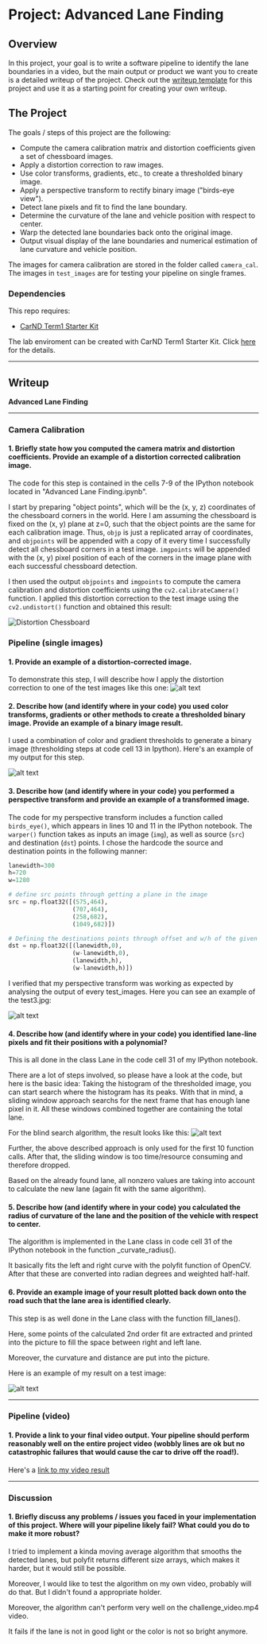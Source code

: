 # Project: Advanced Lane Finding

Overview
---
In this project, your goal is to write a software pipeline to identify the lane boundaries in a video, but the main output or product we want you to create is a detailed writeup of the project.  Check out the [writeup template](https://github.com/udacity/CarND-Advanced-Lane-Lines/blob/master/writeup_template.md) for this project and use it as a starting point for creating your own writeup.  


The Project
---

The goals / steps of this project are the following:

* Compute the camera calibration matrix and distortion coefficients given a set of chessboard images.
* Apply a distortion correction to raw images.
* Use color transforms, gradients, etc., to create a thresholded binary image.
* Apply a perspective transform to rectify binary image ("birds-eye view").
* Detect lane pixels and fit to find the lane boundary.
* Determine the curvature of the lane and vehicle position with respect to center.
* Warp the detected lane boundaries back onto the original image.
* Output visual display of the lane boundaries and numerical estimation of lane curvature and vehicle position.

The images for camera calibration are stored in the folder called `camera_cal`.  The images in `test_images` are for testing your pipeline on single frames.

### Dependencies
This repo requires:

* [CarND Term1 Starter Kit](https://github.com/udacity/CarND-Term1-Starter-Kit)

The lab enviroment can be created with CarND Term1 Starter Kit. Click [here](https://github.com/udacity/CarND-Term1-Starter-Kit/blob/master/README.md) for the details.

---

Writeup
---

**Advanced Lane Finding**

---

### Camera Calibration

#### 1. Briefly state how you computed the camera matrix and distortion coefficients. Provide an example of a distortion corrected calibration image.

The code for this step is contained in the cells 7-9 of the IPython notebook located in "Advanced Lane Finding.ipynb". 

I start by preparing "object points", which will be the (x, y, z) coordinates of the chessboard corners in the world. Here I am assuming the chessboard is fixed on the (x, y) plane at z=0, such that the object points are the same for each calibration image.  Thus, `objp` is just a replicated array of coordinates, and `objpoints` will be appended with a copy of it every time I successfully detect all chessboard corners in a test image.  `imgpoints` will be appended with the (x, y) pixel position of each of the corners in the image plane with each successful chessboard detection.  

I then used the output `objpoints` and `imgpoints` to compute the camera calibration and distortion coefficients using the `cv2.calibrateCamera()` function.  I applied this distortion correction to the test image using the `cv2.undistort()` function and obtained this result: 

![Distortion Chessboard](doc/1_distortion_chessboard.jpg)

### Pipeline (single images)

#### 1. Provide an example of a distortion-corrected image.

To demonstrate this step, I will describe how I apply the distortion correction to one of the test images like this one:
![alt text](doc/2_distortion_road.jpg)

#### 2. Describe how (and identify where in your code) you used color transforms, gradients or other methods to create a thresholded binary image.  Provide an example of a binary image result.

I used a combination of color and gradient thresholds to generate a binary image (thresholding steps at code cell 13 in Ipython).  Here's an example of my output for this step.

![alt text](doc/4_thresholding.jpg)

#### 3. Describe how (and identify where in your code) you performed a perspective transform and provide an example of a transformed image.

The code for my perspective transform includes a function called `birds_eye()`, which appears in lines 10 and 11 in the IPython notebook.  The `warper()` function takes as inputs an image (`img`), as well as source (`src`) and destination (`dst`) points.  I chose the hardcode the source and destination points in the following manner:

```python
lanewidth=300
h=720
w=1280

# define src points through getting a plane in the image
src = np.float32([(575,464),
                  (707,464), 
                  (258,682), 
                  (1049,682)])

# Defining the destinations points through offset and w/h of the given image
dst = np.float32([(lanewidth,0),
                  (w-lanewidth,0),
                  (lanewidth,h),
                  (w-lanewidth,h)])
```

I verified that my perspective transform was working as expected by analysing the output of every test_images. Here you can see an example of the test3.jpg:

![alt text](doc/3_birdseye.jpg)

#### 4. Describe how (and identify where in your code) you identified lane-line pixels and fit their positions with a polynomial?

This is all done in the class Lane in the code cell 31 of my IPython notebook.

There are a lot of steps involved, so please have a look at the code, but here is the basic idea:
Taking the histogram of the thresholded image, you can start search where the histogram has its peaks. 
With that in mind, a sliding window approach searchs for the next frame that has enough lane pixel in it.
All these windows combined together are containing the total lane.

For the blind search algorithm, the result looks like this:
![alt text](doc/5_lane_blind.jpg)

Further, the above described approach is only used for the first 10 function calls. After that, the sliding window is too time/resource consuming and therefore dropped.

Based on the already found lane, all nonzero values are taking into account to calculate the new lane (again fit with the same algorithm). 

#### 5. Describe how (and identify where in your code) you calculated the radius of curvature of the lane and the position of the vehicle with respect to center.

The algorithm is implemented in the Lane class in code cell 31 of the IPython notebook in the function _curvate_radius().

It basically fits the left and right curve with the polyfit function of OpenCV. After that these are converted into radian degrees and weighted half-half. 

#### 6. Provide an example image of your result plotted back down onto the road such that the lane area is identified clearly.

This step is as well done in the Lane class with the function fill_lanes(). 

Here, some points of the calculated 2nd order fit are extracted and printed into the picture to fill the space between right and left lane.

Moreover, the curvature and distance are put into the picture.

Here is an example of my result on a test image:

![alt text](doc/6_example_output.jpg)

---

### Pipeline (video)

#### 1. Provide a link to your final video output.  Your pipeline should perform reasonably well on the entire project video (wobbly lines are ok but no catastrophic failures that would cause the car to drive off the road!).

Here's a [link to my video result](doc/project_video_output.mp4)

---

### Discussion

#### 1. Briefly discuss any problems / issues you faced in your implementation of this project.  Where will your pipeline likely fail?  What could you do to make it more robust?

I tried to implement a kinda moving average algorithm that smooths the detected lanes, but polyfit returns different size arrays, which makes it harder, but it would still be possible. 

Moreover, I would like to test the algorithm on my own video, probably will do that. But I didn't found a appropriate holder.

Moreover, the algorithm can't perform very well on the challenge_video.mp4 video. 

It fails if the lane is not in good light or the color is not so bright anymore.